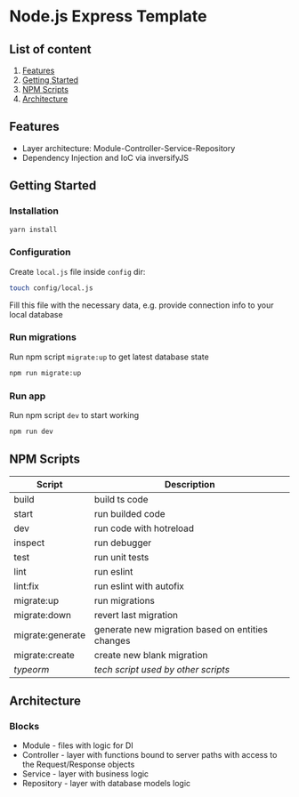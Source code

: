 # <example>Node.js Express Template</example>

## List of content
1. [Features](#features)
2. [Getting Started](#getting-started)
3. [NPM Scripts](#npm-scripts)
4. [Architecture](#architecture)

## Features
- Layer architecture: Module-Controller-Service-Repository
- Dependency Injection and IoC via inversifyJS

## Getting Started
### Installation
```sh
yarn install
```
### Configuration
Create `local.js` file inside `config` dir:
```sh
touch config/local.js
```
Fill this file with the necessary data, e.g. provide connection info to your local database
### Run migrations
Run npm script `migrate:up` to get latest database state
```sh
npm run migrate:up
```
### Run app
Run npm script `dev` to start working
```sh
npm run dev
```

## NPM Scripts

| Script | Description |
| ------ | ------ |
| build | build ts code |
| start | run builded code |
| dev | run code with hotreload |
| inspect | run debugger |
| test | run unit tests |
| lint | run eslint |
| lint:fix | run eslint with autofix |
| migrate:up | run migrations |
| migrate:down | revert last migration |
| migrate:generate | generate new migration based on entities changes |
| migrate:create | create new blank migration |
| *typeorm* | *tech script used by other scripts* |

## Architecture
### Blocks
- Module - files with logic for DI
- Controller - layer with functions bound to server paths with access to the Request/Response objects
- Service - layer with business logic
- Repository - layer with database models logic
